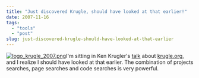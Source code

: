 ```yaml
---
title: "Just discovered Krugle, should have looked at that earlier!"
date: 2007-11-16
tags: 
  - "tools"
  - "post"
slug: just-discovered-krugle-should-have-looked-at-that-earlier
---
```


[![logo_krugle_2007.png](http://codeconsult.ch/bertrand/archives/images/logo_krugle_2007.png)](http://www.krugle.org)I'm sitting in Ken Krugler's [talk](http://us.apachecon.com/us2007/program/talk/1943) about [krugle.org](http://www.krugle.org), and I realize I should have looked at that earlier. The combination of projects searches, page searches and code searches is very powerful.
